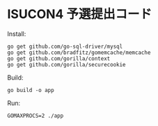 # ISUCON4 予選提出コード

Install:

```
go get github.com/go-sql-driver/mysql
go get github.com/bradfitz/gomemcache/memcache
go get github.com/gorilla/context
go get github.com/gorilla/securecookie
```

Build:

```
go build -o app
```

Run:

```
GOMAXPROCS=2 ./app
```
